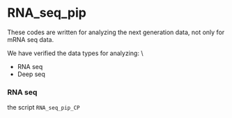 # RNA_seq_pip

These codes are written for analyzing the next generation data, not only for mRNA seq data.

We have verified the data types for analyzing: \
* RNA seq
* Deep seq

### RNA seq
the script `RNA_seq_pip_CP`

